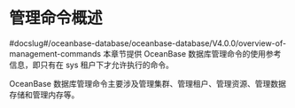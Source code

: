 管理命令概述 
===========================
#docslug#/oceanbase-database/oceanbase-database/V4.0.0/overview-of-management-commands
本章节提供 OceanBase 数据库管理命令的使用参考信息，即只有在 sys 租户下才允许执行的命令。

OceanBase 数据库管理命令主要涉及管理集群、管理租户、管理资源、管理数据存储和管理内存等。
